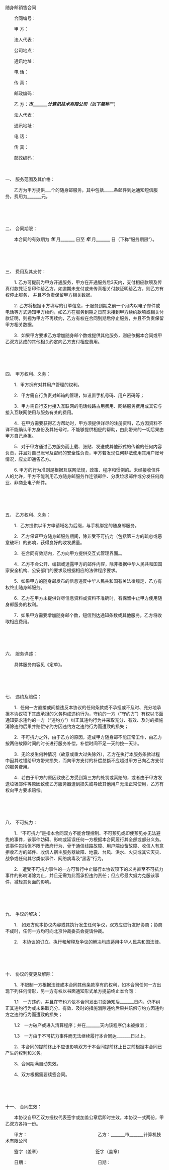 



随身邮销售合同



 

　　合同编号：　　

　　甲 方：

　　法人代表：

　　公司地点：

　　通讯地址：

　　电 话：　　　　　　　　　　

　　传 真：

　　邮政编码：　　

　　乙 方：_______市_______计算机技术有限公司（以下简称“_______”）

　　法人代表：

　　通讯地址：

　　电 话：　　　　　　　　　　

　　传 真：

　　邮政编码：

　　

一、
 服务范围及其价格：

　　乙方为甲方提供___个的随身邮服务，其中包括_____条邮件到达通知短信服务，费用为_______元。

　　

　　

二、
合同期限：

　　本合同的有效期为 _______年_______ 月_______ 日至 _______年_______ 月_______ 日（下称“服务期限”）。

　　

　　

三、
费用及其支付：

　　1. 乙方可提前为甲方开通服务，甲方在开通服务后3天内，支付相应款项及传真付款凭证复印件给乙方，如逾期未支付或未传真相关付款证明给乙方，则乙方有权停止服务， 并且不负责保留甲方相关数据。

　　2. 乙方将根据甲方填写的订单信息，于服务到期之前一个月内以电子邮件或电话等方式通知甲方续约，如乙方在服务到期之日前未接到甲方续约款项或相关付款证明，则视为甲方不再续约，乙方有权在合同到期后停止服务，并且不负责保留甲方相关数据。

　　3．如果甲方要求乙方增加随身邮个数或提供其他服务，则应依据本合同或甲乙双方达成的其他相关约定向乙方支付相应费用。

　　

　　

四、
甲方权利、义务：

　　1．甲方拥有对其用户管理的权利。

　　2．甲方需自行负责对邮箱的管理，如设置手机号码、用户密码等；

　　3．甲方需自行支付接入互联网的电话线路占用费用、网络服务费用或其它与接入互联网使用与服务有关的费用。

　　4．在甲方需要获得乙方帮助时，甲方须提供详尽的注册资料，乙方因资料不详不能确认甲方身份及其帐号时，不能够提供相应的帮助，由此带来的一切后果由甲方自己承担。

　　5．对于甲方通过乙方服务而上载、张贴、发送或其他形式的传输的任何内容负责，并且对自己账号及密码的安全性负责，甲方若发现任何非法使用其用户账号情况，应立即通告乙方。

　　6. 甲方的行为准则是根据互联网法规，政策、程序和惯例的。未经接收信件人的允许，甲方不能利用乙方随身邮服务作连锁邮件、分发垃圾邮件或分发任何商业、非商业电子邮件。

　　

　　

五、
乙方权利、义务：

　　1．乙方提供以甲方申请域名为后缀，与手机绑定的随身邮服务。

　　2．乙方保证甲方随身邮服务期间，除非受不可抗力（包括第三方的疏忽或恶意破坏）的影响，获得良好的收发质量。

　　3．在合同有效期内，乙方向甲方提供交互式管理界面。。

　　4．乙方不会公开、编辑或透露甲方的邮件内容，除非根据中华人民共和国国家安全机构、公安部门的要求及根据相应的法律程序要求。

　　5．如果甲方的随身邮发布的信息违反中华人民共和国有关法律规定，乙方有权终止随身邮服务。

　　6．乙方在甲方未提供详尽信息资料或资料不准确时，有保留中止甲方使用随身邮服务的权利。

　　7．如果甲方需要增加随身邮个数，短信到达通知条数或其他服务，乙方将收取相应费用。

　　

　　

六、
服务详述：

　　具体服务内容见《定单》。

　　

　　

七、
违约及赔偿：

　　1．任何一方直接或间接违反本协议的任何条款或不承担或不及时、充分地承担本协议项下其应承担的义务构成违约行为，守约的一方（“守约方”）有权以书面通知要求违约的一方（“违约方”）纠正其违约行为并采取充分、有效、及时的措施消除违约后果并赔偿守约方因违约方之违约行为而遭致的损失；

　　2．不可抗力之外，由于乙方的原因，造成甲方随身邮不能正常工作，由乙方按两倍故障时间的时长进行服务补偿，补偿时间不足一天的按一天计。

　　3．无论发生何种情况（故意或重大过失除外），乙方在执行本服务条款过程中因其过错给甲方带来损失，而向甲方支付的补偿总额不应超过甲方已向乙方支付的服务费用。

　　4．若由于甲方的原因致使乙方受到第三方的处罚或索赔的，或者由于甲方发送垃圾邮件等原因致使乙方服务器遭到损失或导致其他用户无法正常使用，乙方有权向甲方要求赔偿。

　　

　　

八、
不可抗力：

　　1．“不可抗力”是指本合同双方不能合理控制、不可预见或即使预见亦无法避免的事件，该事件妨碍、影响或延误任何一方根据本合同履行其全部或部分义务。该事件包括但不限于政府行为、骨干通信线路故障、用户端设备故障、收信人有意拒收乙方的邮件、收信人宿主服务器故障、地震、台风、洪水、火灾或其它天灾、战争或任何其它类似事件、网络病毒及“黑客”行为。

　　2． 遭受不可抗力事件的一方可暂行中止履行本协议项下的义务直至不可抗力事件的影响消除为止，并且无需为此而承担违约责任；但应尽最大努力克服该事件，减轻其负面的影响。

　　

　　

九、
争议的解决：

　　1． 如双方就本协议内容或其执行发生任何争议，双方应进行友好协商；协商不成时，任何一方均可向北京仲裁委员会提请仲裁。

　　2． 本协议的订立、执行和解释及争议的解决均应适用中华人民共和国法律。

　　

　　

十、
协议的变更及解除：

　　1、不限制一方根据法律或本合同其他条款享有的权利，如本合同任何一方出现下列任何情形，另一方有权以书面通知形式单方提前终止本合同：

　　1.1　一方违约，并且在守约方依本合同发出书面通知后_______日内，仍不纠正其违约行为或未采取充分、有效、及时的措施消除违约后果并赔偿守约方因违约方之违约行为而遭致的损失；

　　1.2　一方破产或进入清算程序；并在_______天内该程序仍未被撤消；

　　1.3　一方由于不可抗力事件而无法继续履行本合同达_______日以上。

　　2、本合同的提前终止不应该影响双方于本合同提前终止日之前根据本合同已产生的权利和义务。

　　3、合同期满自动失效。

　　4、双方根据需要续签合同。

　　

　　

十一、
合同生效：

　　本协议自甲乙双方授权代表签字或加盖公章后即时生效。本协议一式两份，甲乙双方各持一份。　　

　　甲方：　　　　　　　　　　　　　　　　乙方：_______市_______计算机技术有限公司

　　签字（盖章）　　　　　　　　　　　　　签字（盖章）

　　日期：　　　　　　　　　　　　　　　　日期：

　　